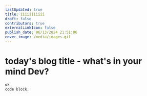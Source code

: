 ```yaml
---
lastUpdated: true
title: iiiiiiiiiii
draft: false
contributors: true
externalLinkIcon: false
publish_date: 06/13/2024 21:51:06
cover_image: /media/images.gif
---
```

# today's blog title - what's in your mind Dev?

```cpp
ok
code block;


```